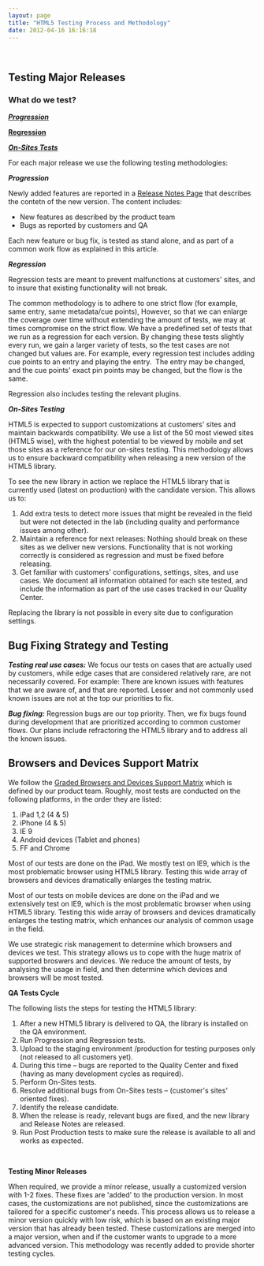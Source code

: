```yaml
---
layout: page
title: "HTML5 Testing Process and Methodology"
date: 2012-04-16 16:16:18
---
```


 

## **Testing Major Releases**

### **What do we test?**

*****[Progression][1][][1]*****

 [1]: #prog

[********Regression********][2]

 [2]: #reg

[***********On-Sites Tests***********][3]

 [3]: #onsite

For each major release we use the following testing methodologies:

***<a name="prog"></a>Progression***

Newly added features are reported in a [Release Notes Page][4] that describes the contetn of the new version. The content includes:

 [4]: http://html5video.org/wiki/Kaltura_HTML5_Release_Notes

*   New features as described by the product team
*   Bugs as reported by customers and QA

<span>Each new feature or bug fix, is tested as stand alone, and as part of a common work flow as explained in this article.</span>  
  


***<a name="reg"></a>Regression***

Regression tests are meant to prevent malfunctions at customers' sites, and to insure that existing functionality will not break.

The common methodology is to adhere to one strict flow (for example, same entry, same metadata/cue points), However, so that we can enlarge the coverage over time without extending the amount of tests, we may at times compromise on the strict flow. We have a predefined set of tests that we run as a regression for each version. By changing these tests slightly every run, we gain a larger variety of tests, so the test cases are not changed but values are. For example, every regression test includes adding cue points to an entry and playing the entry.  The entry may be changed, and the cue points' exact pin points may be changed, but the flow is the same.

Regression also includes testing the relevant plugins.

***<a name="onsite"></a>On-Sites Testing***

HTML5 is expected to support customizations at customers' sites and maintain backwards compatibility. We use a list of the 50 most viewed sites (HTML5 wise), with the highest potential to be viewed by mobile and set those sites as a reference for our on-sites testing. This methodology allows us to ensure backward compatibility when releasing a new version of the HTML5 library.

To see the new library in action we replace the HTML5 library that is currently used (latest on production) with the candidate version. This allows us to:

1.  Add extra tests to detect more issues that might be revealed in the field but were not detected in the lab (including quality and performance issues among other).
2.  Maintain a reference for next releases: Nothing should break on these sites as we deliver new versions. Functionality that is not working correctly is considered as regression and must be fixed before releasing.
3.  Get familiar with customers' configurations, settings, sites, and use cases. We document all information obtained for each site tested, and include the information as part of the use cases tracked in our Quality Center.

Replacing the library is not possible in every site due to configuration settings.

## **Bug Fixing Strategy and Testing**

***Testing real use cases:*** We focus our tests on cases that are actually used by customers, while edge cases that are considered relatively rare, are not necessarily covered. For example: There are known issues with features that we are aware of, and that are reported. Lesser and not commonly used known issues are not at the top our priorities to fix.

***Bug fixing:*** Regression bugs are our top priority. Then, we fix bugs found during development that are prioritized according to common customer flows. Our plans include refractoring the HTML5 library and to address all the known issues.

## **Browsers and Devices Support Matrix**

We follow the <a href="{{site.url}}/documentation/Knowledge/browsers-and-mobile-devices-tested-kaltura-players.html" target="_blank">Graded Browsers and Devices Support Matrix</a> which is defined by our product team. Roughly, most tests are conducted on the following platforms, in the order they are listed:

1.  iPad 1,2 (4 & 5)
2.  iPhone (4 & 5)
3.  IE 9
4.  Android devices (Tablet and phones)
5.  FF and Chrome

Most of our tests are done on the iPad. We mostly test on IE9, which is the most problematic browser using HTML5 library. Testing this wide array of browsers and devices dramatically enlarges the testing matrix.

Most of our tests on mobile devices are done on the iPad and we extensively test on IE9, which is the most problematic browser when using HTML5 library. Testing this wide array of browsers and devices dramatically enlarges the testing matrix, which enhances our analysis of common usage in the field.

We use strategic risk management to determine which browsers and devices we test. This strategy allows us to cope with the huge matrix of supported broswers and devices. We reduce the amount of tests, by analysing the usage in field, and then determine which devices and browsers will be most tested.

<p class="mce-heading-2">
  <strong>QA Tests Cycle</strong>
</p>

The following lists the steps for testing the HTML5 library:

1.  After a new HTML5 library is delivered to QA, the library is installed on the QA environment.
2.  Run Progression and Regression tests.
3.  Upload to the staging environment /production for testing purposes only (not released to all customers yet).
4.  During this time – bugs are reported to the Quality Center and fixed (having as many development cycles as required).
5.  Perform On-Sites tests.
6.  Resolve additional bugs from On-Sites tests – (customer's sites' oriented fixes).
7.  Identify the release candidate.
8.  When the release is ready, relevant bugs are fixed, and the new library and Release Notes are released.
9.  Run Post Production tests to make sure the release is available to all and works as expected.

 

<p class="mce-heading-3">
  <strong>Testing Minor Releases</strong>
</p>

When required, we provide a minor release, usually a customized version with 1-2 fixes. These fixes are 'added' to the production version. In most cases, the customizations are not published, since the customizations are tailored for a specific customer's needs. This process allows us to release a minor version quickly with low risk, which is based on an existing major version that has already been tested. These customizations are merged into a major version, when and if the customer wants to upgrade to a more advanced version. This methodology was recently added to provide shorter testing cycles. 